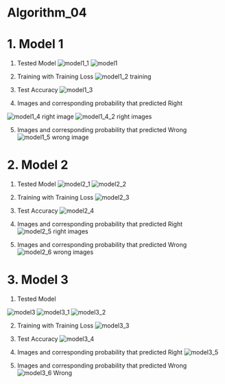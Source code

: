 # Algorithm_04

# 1. Model 1

1. Tested Model 
![model1_1](https://user-images.githubusercontent.com/63045252/83539148-ae089500-a531-11ea-82e2-9f63c514c29f.JPG)
![model1](https://user-images.githubusercontent.com/63045252/83544270-97197100-a538-11ea-9b27-4756279453e2.JPG)

2. Training with Training Loss
![model1_2 training](https://user-images.githubusercontent.com/63045252/83539989-b01f2380-a532-11ea-85f4-9eb2de76bd0c.JPG)

3. Test Accuracy
![model1_3](https://user-images.githubusercontent.com/63045252/83540249-01c7ae00-a533-11ea-8907-a43429ee2fbb.JPG)


4. Images and corresponding probability that predicted Right

![model1_4 right image](https://user-images.githubusercontent.com/63045252/83540273-0a1fe900-a533-11ea-99bc-909be6905b2c.JPG)
![model1_4_2 right images](https://user-images.githubusercontent.com/63045252/83540305-14da7e00-a533-11ea-9226-3c092e203ddd.JPG)

5. Images and corresponding probability that predicted Wrong
![model1_5 wrong image](https://user-images.githubusercontent.com/63045252/83540342-20c64000-a533-11ea-8279-32b4f5ef4b69.JPG)


# 2. Model 2

1. Tested Model
![model2_1](https://user-images.githubusercontent.com/63045252/83542023-5ff59080-a535-11ea-8d7d-38a51d0b366e.JPG)
![model2_2](https://user-images.githubusercontent.com/63045252/83542060-6edc4300-a535-11ea-8c7d-9c6d60b16246.JPG)

2. Training with Training Loss
![model2_3](https://user-images.githubusercontent.com/63045252/83542062-700d7000-a535-11ea-8e14-dd1ed79f501e.JPG)

3. Test Accuracy
![model2_4](https://user-images.githubusercontent.com/63045252/83542118-8287a980-a535-11ea-998f-6fef13dbf1ca.JPG)

4. Images and corresponding probability that predicted Right
![model2_5 right images](https://user-images.githubusercontent.com/63045252/83542119-83b8d680-a535-11ea-8f01-d2dd5fff58dc.JPG)

5. Images and corresponding probability that predicted Wrong
![model2_6 wrong images](https://user-images.githubusercontent.com/63045252/83542124-84516d00-a535-11ea-8beb-546c955f8d7c.JPG)

# 3. Model 3

1. Tested Model

![model3](https://user-images.githubusercontent.com/63045252/83543823-fa56d380-a537-11ea-9d25-5df539a9b3fe.JPG)
![model3_1](https://user-images.githubusercontent.com/63045252/83543825-faef6a00-a537-11ea-96aa-dcf6a85cc7e8.JPG)
![model3_2](https://user-images.githubusercontent.com/63045252/83543826-faef6a00-a537-11ea-9de6-7ebedd969e3b.JPG)



2. Training with Training Loss
![model3_3](https://user-images.githubusercontent.com/63045252/83543830-fb880080-a537-11ea-82ef-18e6a98396f9.JPG)


3. Test Accuracy
![model3_4](https://user-images.githubusercontent.com/63045252/83543818-f88d1000-a537-11ea-8bb1-4f975d8966ae.JPG)


4. Images and corresponding probability that predicted Right
![model3_5](https://user-images.githubusercontent.com/63045252/83543819-f925a680-a537-11ea-85e0-2e1d6f563641.JPG)


5. Images and corresponding probability that predicted Wrong
![model3_6 Wrong](https://user-images.githubusercontent.com/63045252/83543822-f9be3d00-a537-11ea-88e6-9b5fa918afb0.JPG)

